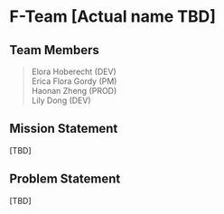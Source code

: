 # F-Team [Actual name TBD]

## Team Members  
> Elora Hoberecht (DEV)  
> Erica Flora Gordy (PM)  
> Haonan Zheng (PROD)  
> Lily Dong (DEV)  

## Mission Statement 
[TBD]

## Problem Statement 
[TBD]
